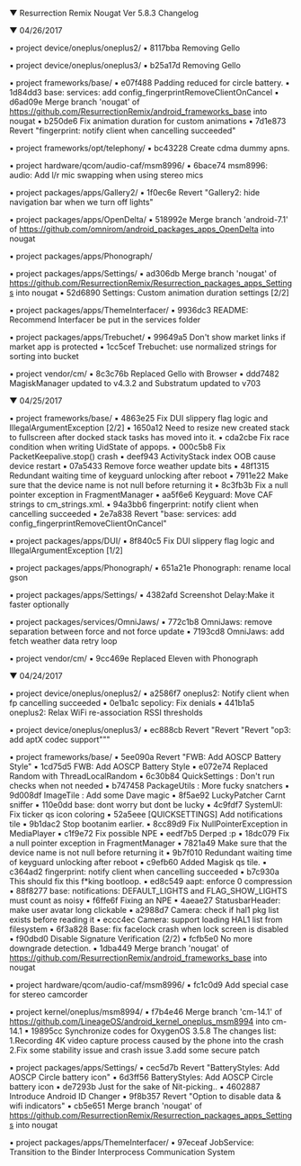 
 ▼ Resurrection Remix Nougat Ver 5.8.3 Changelog


 ▼ 04/26/2017


 ▪ project device/oneplus/oneplus2/
 ▪ 8117bba Removing Gello

 ▪ project device/oneplus/oneplus3/
 ▪ b25a17d Removing Gello

 ▪ project frameworks/base/
 ▪ e07f488 Padding reduced for circle battery.
 ▪ 1d84dd3 base: services: add config_fingerprintRemoveClientOnCancel
 ▪ d6ad09e Merge branch 'nougat' of https://github.com/ResurrectionRemix/android_frameworks_base into nougat
 ▪ b250de6 Fix animation duration for custom animations
 ▪ 7d1e873 Revert "fingerprint: notify client when cancelling succeeded"

 ▪ project frameworks/opt/telephony/
 ▪ bc43228 Create cdma dummy apns.

 ▪ project hardware/qcom/audio-caf/msm8996/
 ▪ 6bace74 msm8996: audio: Add l/r mic swapping when using stereo mics

 ▪ project packages/apps/Gallery2/
 ▪ 1f0ec6e Revert "Gallery2: hide navigation bar when we turn off lights"

 ▪ project packages/apps/OpenDelta/
 ▪ 518992e Merge branch 'android-7.1' of https://github.com/omnirom/android_packages_apps_OpenDelta into nougat

 ▪ project packages/apps/Phonograph/

 ▪ project packages/apps/Settings/
 ▪ ad306db Merge branch 'nougat' of https://github.com/ResurrectionRemix/Resurrection_packages_apps_Settings into nougat
 ▪ 52d6890 Settings: Custom animation duration settings [2/2]

 ▪ project packages/apps/ThemeInterfacer/
 ▪ 9936dc3 README: Recommend Interfacer be put in the services folder

 ▪ project packages/apps/Trebuchet/
 ▪ 99649a5 Don't show market links if market app is protected
 ▪ 1cc5cef Trebuchet: use normalized strings for sorting into bucket


 ▪ project vendor/cm/
 ▪ 8c3c76b Replaced Gello with Browser
 ▪ ddd7482 MagiskManager updated to v4.3.2 and Substratum updated to v703

 ▼ 04/25/2017


 ▪ project frameworks/base/
 ▪ 4863e25 Fix DUI slippery flag logic and IllegalArgumentException [2/2]
 ▪ 1650a12 Need to resize new created stack to fullscreen after docked stack tasks has moved into it.
 ▪ cda2cbe Fix race condition when writing UidState of appops.
 ▪ 000c5b8 Fix PacketKeepalive.stop() crash
 ▪ deef943 ActivityStack index OOB cause device restart
 ▪ 07a5433 Remove force weather update bits
 ▪ 48f1315 Redundant waiting time of keyguard unlocking after reboot
 ▪ 7911e22 Make sure that the device name is not null before returning it
 ▪ 8c3fb3b Fix a null pointer exception in FragmentManager
 ▪ aa5f6e6 Keyguard: Move CAF strings to cm_strings.xml.
 ▪ 94a3bb6 fingerprint: notify client when cancelling succeeded
 ▪ 2e7a838 Revert "base: services: add config_fingerprintRemoveClientOnCancel"

 ▪ project packages/apps/DUI/
 ▪ 8f840c5 Fix DUI slippery flag logic and IllegalArgumentException [1/2]

 ▪ project packages/apps/Phonograph/
 ▪ 651a21e Phonograph: rename local gson

 ▪ project packages/apps/Settings/
 ▪ 4382afd Screenshot Delay:Make it faster optionally

 ▪ project packages/services/OmniJaws/
 ▪ 772c1b8 OmniJaws: remove separation between force and not force update
 ▪ 7193cd8 OmniJaws: add fetch weather data retry loop

 ▪ project vendor/cm/
 ▪ 9cc469e Replaced Eleven with Phonograph

 ▼ 04/24/2017


 ▪ project device/oneplus/oneplus2/
 ▪ a2586f7 oneplus2: Notify client when fp cancelling succeeded
 ▪ 0e1ba1c sepolicy: Fix denials
 ▪ 441b1a5 oneplus2: Relax WiFi re-association RSSI thresholds

 ▪ project device/oneplus/oneplus3/
 ▪ ec888cb Revert "Revert "Revert "op3: add aptX codec support"""

 ▪ project frameworks/base/
 ▪ 5ee090a Revert "FWB: Add AOSCP Battery Style"
 ▪ 1cd75d5 FWB: Add AOSCP Battery Style
 ▪ e072e74 Replaced Random with ThreadLocalRandom
 ▪ 6c30b84 QuickSettings : Don't run checks when not needed
 ▪ b747458 PackageUtils : More fucky snatchers
 ▪ 9d008df ImageTile : Add some Dave magic
 ▪ 8f5ae92 LuckyPatcher Carnt sniffer
 ▪ 110e0dd base: dont worry but dont be lucky
 ▪ 4c9fdf7 SystemUI: Fix ticker qs icon coloring
 ▪ 52a5eee [QUICKSETTINGS] Add notifications tile
 ▪ 9b1dac2 Stop bootanim earlier.
 ▪ 8cc89d9 Fix NullPointerException in MediaPlayer
 ▪ c1f9e72 Fix possible NPE
 ▪ eedf7b5 Derped :p
 ▪ 18dc079 Fix a null pointer exception in FragmentManager
 ▪ 7821a49 Make sure that the device name is not null before returning it
 ▪ 9b7f010 Redundant waiting time of keyguard unlocking after reboot
 ▪ c9efb60 Added Magisk qs tile.
 ▪ c364ad2 fingerprint: notify client when cancelling succeeded
 ▪ b7c930a This should fix this f*king bootloop.
 ▪ ed8c549 aapt: enforce 0 compression
 ▪ 88f8277 base: notifications: DEFAULT_LIGHTS and FLAG_SHOW_LIGHTS must count as noisy
 ▪ f6ffe6f Fixing an NPE
 ▪ 4aeae27 StatusbarHeader: make user avatar long clickable
 ▪ a2988d7 Camera: check if hal1 pkg list exists before reading it
 ▪ eccc4ec Camera: support loading HAL1 list from filesystem
 ▪ 6f3a828 Base: fix facelock crash when lock screen is disabled
 ▪ f90dbd0 Disable Signature Verification (2/2)
 ▪ fcfb5e0 No more downgrade detection.
 ▪ 1dba449 Merge branch 'nougat' of https://github.com/ResurrectionRemix/android_frameworks_base into nougat

 ▪ project hardware/qcom/audio-caf/msm8996/
 ▪ fc1c0d9 Add special case for stereo camcorder

 ▪ project kernel/oneplus/msm8994/
 ▪ f7b4e46 Merge branch 'cm-14.1' of https://github.com/LineageOS/android_kernel_oneplus_msm8994 into cm-14.1
 ▪ 19895cc Synchronize codes for OxygenOS 3.5.8 The changes list: 1.Recording 4K video capture process caused by the phone into the crash 2.Fix some stability issue and crash issue 3.add some secure patch

 ▪ project packages/apps/Settings/
 ▪ cec5d7b Revert "BatteryStyles: Add AOSCP Circle battery icon"
 ▪ 6d3ff56 BatteryStyles: Add AOSCP Circle battery icon
 ▪ de7293b Just for the sake of Nit-picking..
 ▪ 4602887 Introduce Android ID Changer
 ▪ 9f8b357 Revert "Option to disable data & wifi indicators"
 ▪ cb5e651 Merge branch 'nougat' of https://github.com/ResurrectionRemix/Resurrection_packages_apps_Settings into nougat

 ▪ project packages/apps/ThemeInterfacer/
 ▪ 97eceaf JobService: Transition to the Binder Interprocess Communication System
